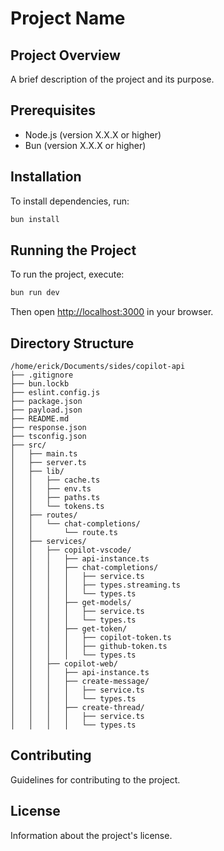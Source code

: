 # Project Name

## Project Overview
A brief description of the project and its purpose.

## Prerequisites
- Node.js (version X.X.X or higher)
- Bun (version X.X.X or higher)

## Installation
To install dependencies, run:
```sh
bun install
```

## Running the Project
To run the project, execute:
```sh
bun run dev
```
Then open [http://localhost:3000](http://localhost:3000) in your browser.

## Directory Structure
```
/home/erick/Documents/sides/copilot-api
├── .gitignore
├── bun.lockb
├── eslint.config.js
├── package.json
├── payload.json
├── README.md
├── response.json
├── tsconfig.json
├── src/
│   ├── main.ts
│   ├── server.ts
│   ├── lib/
│   │   ├── cache.ts
│   │   ├── env.ts
│   │   ├── paths.ts
│   │   └── tokens.ts
│   ├── routes/
│   │   └── chat-completions/
│   │       └── route.ts
│   ├── services/
│   │   ├── copilot-vscode/
│   │   │   ├── api-instance.ts
│   │   │   ├── chat-completions/
│   │   │   │   ├── service.ts
│   │   │   │   ├── types.streaming.ts
│   │   │   │   └── types.ts
│   │   │   ├── get-models/
│   │   │   │   ├── service.ts
│   │   │   │   └── types.ts
│   │   │   ├── get-token/
│   │   │   │   ├── copilot-token.ts
│   │   │   │   ├── github-token.ts
│   │   │   │   └── types.ts
│   │   ├── copilot-web/
│   │   │   ├── api-instance.ts
│   │   │   ├── create-message/
│   │   │   │   ├── service.ts
│   │   │   │   └── types.ts
│   │   │   ├── create-thread/
│   │   │   │   ├── service.ts
│   │   │   │   └── types.ts
```

## Contributing
Guidelines for contributing to the project.

## License
Information about the project's license.

